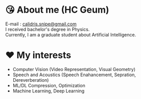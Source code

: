 # :kissing_heart: About me (HC Geum)
E-mail : calidris.snipe@gmail.com  
I received bachelor's degree in Physics.  
Currently, I am a graduate student about Artificial Intelligence. 
# :heart: My interests
- Computer Vision (Video Representation, Visual Geometry)
- Speech and Acoustics (Speech Enahancement, Sepration, Dereverberation)
- ML/DL Compression, Optimization
- Machine Learning, Deep Learning
